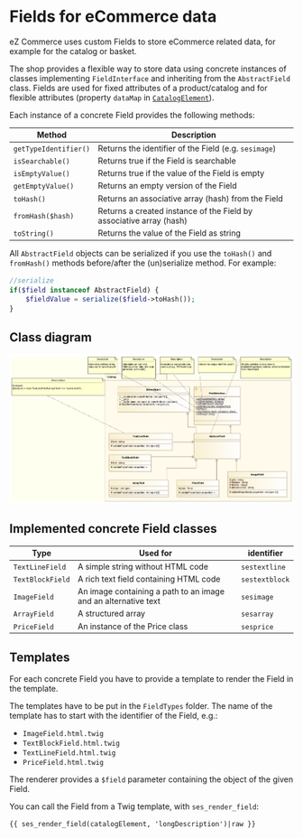# Fields for eCommerce data

eZ Commerce uses custom Fields to store eCommerce related data, for example for the catalog or basket.

The shop provides a flexible way to store data using concrete instances of classes implementing `FieldInterface` and inheriting from the `AbstractField` class.
Fields are used for fixed attributes of a product/catalog and for flexible attributes (property `dataMap` in [`CatalogElement`](../../guide/catalog/catalog_api/product_category_catalogelement.md)).

Each instance of a concrete Field provides the following methods:

| Method                | Description                                                         |
| --------------------- | ------------------------------------------------------------------- |
| `getTypeIdentifier()` | Returns the identifier of the Field (e.g. `sesimage`)               |
| `isSearchable()`      | Returns true if the Field is searchable                             |
| `isEmptyValue()`      | Returns true if the value of the Field is empty                     |
| `getEmptyValue()`     | Returns an empty version of the Field                               |
| `toHash()`            | Returns an associative array (hash) from the Field                  |
| `fromHash($hash)`     | Returns a created instance of the Field by associative array (hash) |
| `toString()`          | Returns the value of the Field as string                            |

All `AbstractField` objects can be serialized if you use the `toHash()` and `fromHash()` methods before/after the (un)serialize method.
For example:

``` php
//serialize
if($field instanceof AbstractField) {
    $fieldValue = serialize($field->toHash());
}
```

## Class diagram

![](../img/fields_for_ecommerce_data_1.png)

## Implemented concrete Field classes

| Type             | Used for                                                     | identifier     |
| ---------------- | ------------------------------------------------------------ | -------------- |
| `TextLineField`  | A simple string without HTML code                            | `sestextline`  |
| `TextBlockField` | A rich text field containing HTML code                       | `sestextblock` |
| `ImageField`     | An image containing a path to an image and an alternative text | `sesimage`     |
| `ArrayField`     | A structured array                                           | `sesarray`     |
| `PriceField`     | An instance of the Price class                               | `sesprice`     |

## Templates

For each concrete Field you have to provide a template to render the Field in the template. 

The templates have to be put in the `FieldTypes` folder. The name of the template has to start with the identifier of the Field, e.g.:

- `ImageField.html.twig`
- `TextBlockField.html.twig`
- `TextLineField.html.twig`
- `PriceField.html.twig`

The renderer provides a `$field` parameter containing the object of the given Field.

You can call the Field from a Twig template, with `ses_render_field`:

``` html+twig
{{ ses_render_field(catalogElement, 'longDescription')|raw }}
```
